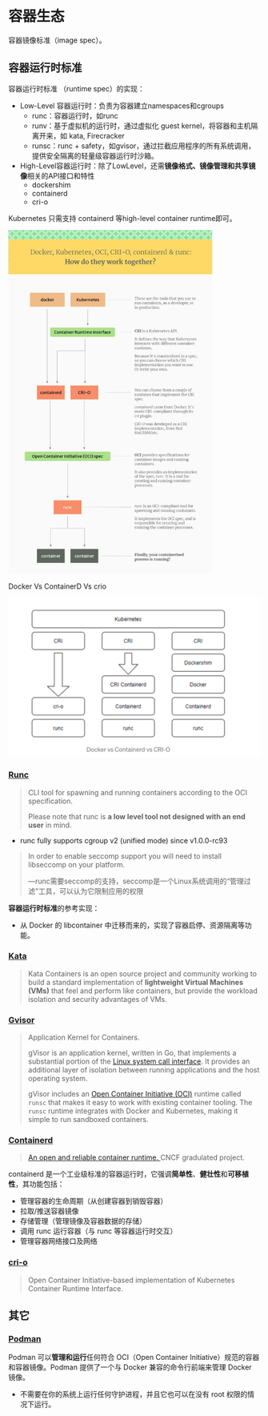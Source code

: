 # 容器生态

容器镜像标准（image spec）。



## 容器运行时标准

容器运行时标准 （runtime spec）的实现：

- Low-Level 容器运行时：负责为容器建立namespaces和cgroups
  - runc：容器运行时，如runc
  - runv：基于虚拟机的运行时，通过虚拟化 guest kernel，将容器和主机隔离开来，如 kata, Firecracker
  - runsc：runc + safety，如gvisor，通过拦截应用程序的所有系统调用，提供安全隔离的轻量级容器运行时沙箱。
- High-Level容器运行时：除了LowLevel，还需**镜像格式、镜像管理和共享镜像**相关的API接口和特性
  - dockershim
  - containerd
  - cri-o

Kubernetes 只需支持 containerd 等high-level container runtime即可。

<img src="./pics/runtime_compare.jpg" alt="img" style="zoom:67%;" />

Docker Vs ContainerD Vs crio

<img src="pics/docker_containerd_crio.png" alt="image" style="zoom:50%;" />

### [Runc](https://github.com/opencontainers/runc)

> CLI tool for spawning and running containers according to the OCI specification.
>
> Please note that runc is **a low level tool not designed with an end user** in mind. 

- runc fully supports cgroup v2 (unified mode) since v1.0.0-rc93

> In order to enable seccomp support you will need to install libseccomp on your platform.
>
> —runc需要seccomp的支持，seccomp是一个Linux系统调用的“管理过滤”工具，可以认为它限制应用的权限

 **容器运行时标准**的参考实现：

- 从 Docker 的 libcontainer 中迁移而来的，实现了容器启停、资源隔离等功能。

### [Kata](https://github.com/kata-containers/kata-containers)

> Kata Containers is an open source project and community working to build a standard implementation of **lightweight Virtual Machines (VMs)** that feel and perform like containers, but provide the workload isolation and security advantages of VMs.

### [Gvisor](https://github.com/google/gvisor)

> Application Kernel for Containers.
>
> gVisor is an application kernel, written in Go, that implements a substantial portion of the [Linux system call interface](https://en.wikipedia.org/wiki/Linux_kernel_interfaces). It provides an additional layer of isolation between running applications and the host operating system.
>
> gVisor includes an [Open Container Initiative (OCI)](https://www.opencontainers.org/) runtime called `runsc` that makes it easy to work with existing container tooling. The `runsc` runtime integrates with Docker and Kubernetes, making it simple to run sandboxed containers.

### [Containerd](./containerd/README.md)

> [An open and reliable container runtime. ](https://github.com/containerd/containerd)CNCF gradulated project.

containerd 是一个工业级标准的容器运行时，它强调**简单性**、**健壮性**和**可移植性**，其功能包括：

- 管理容器的生命周期（从创建容器到销毁容器）
- 拉取/推送容器镜像
- 存储管理（管理镜像及容器数据的存储）
- 调用 runc 运行容器（与 runc 等容器运行时交互）
- 管理容器网络接口及网络

### [cri-o](https://github.com/cri-o/cri-o)

> Open Container Initiative-based implementation of Kubernetes Container Runtime Interface.



## 其它

### [Podman](https://podman.io/)

Podman 可以**管理和运行**任何符合 OCI（Open Container Initiative）规范的容器和容器镜像。Podman 提供了一个与 Docker 兼容的命令行前端来管理 Docker 镜像。

- 不需要在你的系统上运行任何守护进程，并且它也可以在没有 root 权限的情况下运行。